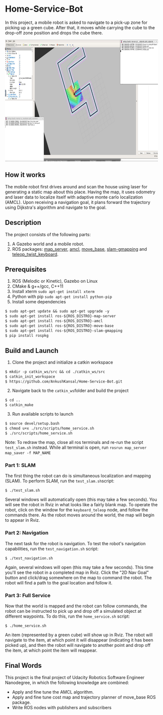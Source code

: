 # Home-Service-Bot

In this project, a mobile robot is asked to navigate to a pick-up zone for picking 
up a green cube. After that, it moves while carrying the cube to the drop-off
zone position and drops the cube there.

<img src="https://github.com/AnkushKansal/Home-Service-Bot/blob/master/TowardsDestination.PNG"  width="700" height="400" />

## How it works
The mobile robot first drives around and scan the house using laser for generating 
a static map about this place. Having the map, it uses odometry and laser data 
to localize itself with adaptive monte carlo localization (AMCL). Upon receiving 
a navigation goal, it plans forward the trajectory using Dijkstra's algorithm and 
navigate to the goal.

## Description
The project consists of the following parts:
1. A Gazebo world and a mobile robot.
2. ROS packages: [map_server](http://wiki.ros.org/map_server), 
[amcl](http://wiki.ros.org/amcl), [move_base](http://wiki.ros.org/move_base),
[slam-gmapping](http://wiki.ros.org/slam_gmapping) 
and [teleop_twist_keyboard](http://wiki.ros.org/teleop_twist_keyboard).

## Prerequisites
1. ROS (Melodic or Kinetic), Gazebo on Linux
2. CMake & g++/gcc, C++11
3. Install xterm `sudo apt-get install xterm`
4. Python with pip `sudo apt-get install python-pip`
5. Install some dependencies
```
$ sudo apt-get update && sudo apt-get upgrade -y
$ sudo apt-get install ros-${ROS_DISTRO}-map-server
$ sudo apt-get install ros-${ROS_DISTRO}-amcl
$ sudo apt-get install ros-${ROS_DISTRO}-move-base
$ sudo apt-get install ros-${ROS_DISTRO}-slam-gmapping
$ pip install rospkg
```

## Build and Launch

1. Clone the project and initialize a catkin workspace
```
$ mkdir -p catkin_ws/src && cd ./catkin_ws/src
$ catkin_init_workspace
$ https://github.com/AnkushKansal/Home-Service-Bot.git
```

2. Navigate back to the `catkin_ws`folder and build the project
```
$ cd ..
$ catkin_make
```

3. Run available scripts to launch
```
$ source devel/setup.bash
$ chmod u+x ./src/scripts/home_service.sh
$ ./src/scripts/home_service.sh
```
Note: To redraw the map, close all ros terminals and re-run the script 
`test_slam.sh` instead. While all terminal is open, run 
`rosrun map_server map_saver -f MAP_NAME`

### Part 1: SLAM

The first thing the robot can do is simultaneous localization and mapping (SLAM). To perform SLAM, run the `test_slam.sh`script:

```shell
$ ./test_slam.sh
```

Several windows will automatically open (this may take a few seconds). You will see the robot in Rviz in what looks like a fairly blank map. To operate the robot, click on the window for the `keyboard_teleop` node, and follow the commands there. As the robot moves around the world, the map will begin to appear in Rviz.

### Part 2: Navigation

The next task for the robot is navigation. To test the robot's navigation capabilities, run the `test_navigation.sh` script:

```shell
$ ./test_navigation.sh
```

Again, several windows will open (this may take a few seconds). This time you'll see the robot in a completed map in Rviz. Click the "2D Nav Goal" button and click/drag somewhere on the map to command the robot. The robot will find a path to the goal location and follow it.

### Part 3: Full Service

Now that the world is mapped and the robot can follow commands, the robot can be instructed to pick up and drop off a simulated object at different waypoints. To do this, run the `home_service.sh` script:

```shell
$ ./home_service.sh
```

An item (represented by a green cube) will show up in Rviz. The robot will navigate to the item, at which point it will disappear (indicating it has been picked up), and then the robot will navigate to another point and drop off the item, at which point the item will reappear.

## Final Words

This project is the final project of Udacity Robotics Software Engineer Nanodegree,
in which the following knowledge are combined:
* Apply and fine tune the AMCL algorithm.
* Apply and fine tune cost map and trajectory planner of move_base ROS package.
* Write ROS nodes with publishers and subscribers
